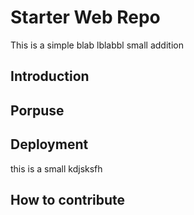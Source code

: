 # Starter Web Repo

This is a simple blab lblabbl
small addition

## Introduction

## Porpuse

## Deployment

this is a small kdjsksfh

## How to contribute